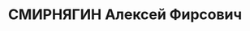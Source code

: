 ---
title: СМИРНЯГИН Алексей Фирсович
description: "Род. в 1892, Свердловская обл., Егоршинский р-н, с. Покровское, русский.\
  \ Проживал: Свердловская обл., Егоршинский р-н, ст. Егоршино. Ст. Егоршино, жилищная\
  \ дистанция, плотник. \n  Арестован 06.08.1937. Приговор: 23.01.1938 – 10 лет тюрьмы."
---